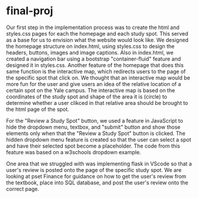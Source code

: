 # final-proj

Our first step in the implementation process was to create the html and styles.css pages for each the homepage and each study spot. This served as a base for us to envision what the website would look like. 
We designed the homepage structure on index.html, using styles.css to design the headers, buttons, images and image captions. Also in index.html, we created a navigation bar using a bootstrap "container-fluid" feature and designed it in styles.css. 
Another feature of the homepage that does this same function is the interactive map, which redirects users to the page of the specific spot that click on. We thought that an interactive map would be more fun for the user and give users an idea of the relative location of a certain spot on the Yale campus. The interactive map is based on the coordinates of the study spot and shape of the area it is (circle) to determine whether a user clikced in that relative area should be brought to the html page of the spot. 

For the "Review a Study Spot" button, we used a feature in JavaScript to hide the dropdown menu, textbox, and "submit" button and show those elements only when that the "Review a Study Spot" button is clicked. The hidden dropdown menu feature is created so that the user can select a spot and have their selected spot become a placeholder. The code from this feature was based on a w3schools dropdown example. 

One area that we struggled with was implementing flask in VScode so that a user's review is posted onto the page of the specific study spot. We are looking at pset Finance for guidance on how to get the user's review from the textbook, place into SQL database, and post the user's review onto the correct page.


